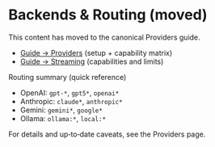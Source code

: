 # Backends & Routing (moved)

This content has moved to the canonical Providers guide.

- [Guide → Providers](guide/providers.md) (setup + capability matrix)
- [Guide → Streaming](guide/streaming.md) (capabilities and limits)

Routing summary (quick reference)
- OpenAI: `gpt-*`, `gpt5*`, `openai*`
- Anthropic: `claude*`, `anthropic*`
- Gemini: `gemini*`, `google*`
- Ollama: `ollama:*`, `local:*`

For details and up‑to‑date caveats, see the Providers page.
